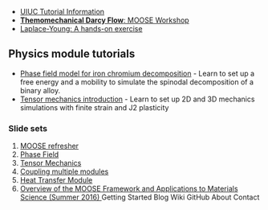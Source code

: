   - [UIUC Tutorial Information](UIUC)
- [**Themomechanical Darcy Flow**: MOOSE Workshop](DarcyThermoMechanical)
- [Laplace-Young: A hands-on exercise](LaplaceYoung)

## Physics module tutorials

- [Phase field model for iron chromium decomposition](IronChromiumDecomposition) - Learn to set up a free energy and a mobility to simulate the spinodal decomposition of a binary alloy.
- [Tensor mechanics introduction](/wiki/PhysicsModules/TensorMechanics/BasicTutorial/) - Learn to set up 2D and 3D mechanics simulations with finite strain and J2 plasticity

### Slide sets

1. [MOOSE refresher](http://mooseframework.org/static/media/uploads/files/MOOSEPF_MARMOT_training_1_recap.pdf)
2. [Phase Field](http://mooseframework.org/static/media/uploads/files/MOOSEPF_MARMOT_training_2_phase_field.pdf)
3. [Tensor Mechanics](http://mooseframework.org/static/media/uploads/files/MOOSEPF_MARMOT_training_3_tensormechanics.pdf)
4. [Coupling multiple modules](http://mooseframework.org/static/media/uploads/files/MOOSEPF_MARMOT_training_4_coupling.pdf)
5. [Heat Transfer Module](http://mooseframework.org/static/media/uploads/files/MOOSEPF_MARMOT_training_5_heat_transfer.pdf)
6. [Overview of the MOOSE Framework and Applications to Materials 
Science (Summer 2016) ](https://icmed.engin.umich.edu/wp-content/uploads/sites/176/2016/06/Summer-School-MOOSE-talk-2016-small.pdf)
Getting Started
Blog
Wiki
GitHub
About
Contact

